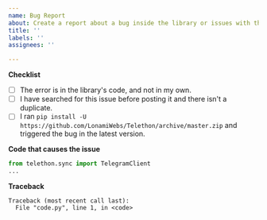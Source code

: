 ```yaml
---
name: Bug Report
about: Create a report about a bug inside the library or issues with the documentation
title: ''
labels: ''
assignees: ''

---
```


**Checklist**
* [ ] The error is in the library's code, and not in my own.
* [ ] I have searched for this issue before posting it and there isn't a duplicate.
* [ ] I ran `pip install -U https://github.com/LonamiWebs/Telethon/archive/master.zip` and triggered the bug in the latest version.

**Code that causes the issue**
```python
from telethon.sync import TelegramClient
...

```

**Traceback**
```
Traceback (most recent call last):
  File "code.py", line 1, in <code>

```
